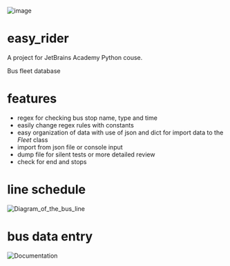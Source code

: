 ![image](https://user-images.githubusercontent.com/99888480/163489598-0c80f106-0803-4937-a265-4fb365c2eb76.png)

# easy_rider
A project for JetBrains Academy Python couse.

Bus fleet database

# features
* regex for checking bus stop name, type and time
* easily change regex rules with constants
* easy organization of data with use of json and dict for import data to the _Fleet_ class
* import from json file or console input
* dump file for silent tests or more detailed review
* check for end and stops 

# line schedule
![Diagram_of_the_bus_line](https://user-images.githubusercontent.com/99888480/163691172-4eca8413-e4a1-424c-90e9-7f72f8e2b3a1.jpg)

# bus data entry
![Documentation](https://user-images.githubusercontent.com/99888480/163691237-3cdccd83-de19-4dab-be82-2ae01bdf633f.jpg)
